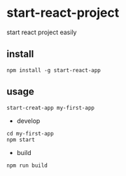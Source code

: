 # start-react-project
start react project easily

## install

```
npm install -g start-react-app
```

## usage

```
start-creat-app my-first-app
```

- develop

```
cd my-first-app
npm start
```

- build

```
npm run build
```
